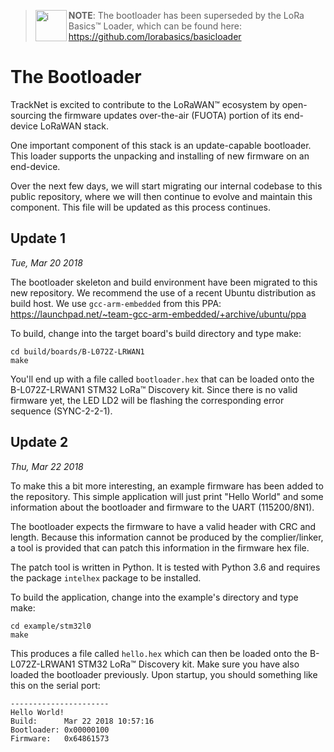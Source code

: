 > <img src="https://upload.wikimedia.org/wikipedia/commons/3/35/Information_icon.svg" alt="i" width="50" align="left"/> **NOTE**: The bootloader has been superseded by the LoRa Basics™ Loader, which can be found here: https://github.com/lorabasics/basicloader 

# The Bootloader

TrackNet is excited to contribute to the LoRaWAN™ ecosystem by open-sourcing
the firmware updates over-the-air (FUOTA) portion of its end-device LoRaWAN stack.

One important component of this stack is an update-capable bootloader. This loader
supports the unpacking and installing of new firmware on an end-device.

Over the next few days, we will start migrating our internal codebase to this
public repository, where we will then continue to evolve and maintain this component.
This file will be updated as this process continues.

## Update 1
*Tue, Mar 20 2018*

The bootloader skeleton and build environment have been migrated to this new
repository. We recommend the use of a recent Ubuntu distribution as build
host. We use `gcc-arm-embedded` from this PPA:
<https://launchpad.net/~team-gcc-arm-embedded/+archive/ubuntu/ppa>

To build, change into the target board's build directory and type make:

```
cd build/boards/B-L072Z-LRWAN1
make
```

You'll end up with a file called `bootloader.hex` that can be loaded onto the
B-L072Z-LRWAN1 STM32 LoRa™ Discovery kit. Since there is no valid firmware yet,
the LED LD2 will be flashing the corresponding error sequence (SYNC-2-2-1).

## Update 2
*Thu, Mar 22 2018*

To make this a bit more interesting, an example firmware has been added to the
repository. This simple application will just print "Hello World" and some
information about the bootloader and firmware to the UART (115200/8N1).

The bootloader expects the firmware to have a valid header with CRC and length.
Because this information cannot be produced by the complier/linker, a tool is
provided that can patch this information in the firmware hex file.

The patch tool is written in Python. It is tested with Python 3.6 and requires
the package `intelhex` package to be installed.

To build the application, change into the example's directory and type make:
```
cd example/stm32l0
make
```

This produces a file called `hello.hex` which can then be loaded onto the
B-L072Z-LRWAN1 STM32 LoRa™ Discovery kit. Make sure you have also loaded the
bootloader previously. Upon startup, you should something like this on the
serial port:
```
----------------------
Hello World!
Build:      Mar 22 2018 10:57:16
Bootloader: 0x00000100
Firmware:   0x64861573
```
